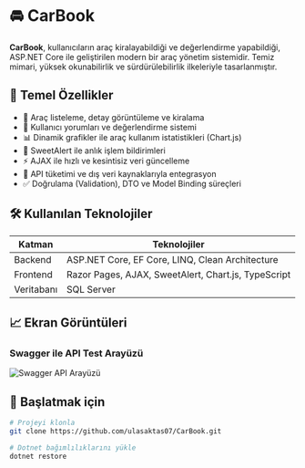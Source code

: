 # 🚘 CarBook

**CarBook**, kullanıcıların araç kiralayabildiği ve değerlendirme yapabildiği, ASP.NET Core ile geliştirilen modern bir araç yönetim sistemidir. Temiz mimari, yüksek okunabilirlik ve sürdürülebilirlik ilkeleriyle tasarlanmıştır.

## 🧩 Temel Özellikler

- 🚗 Araç listeleme, detay görüntüleme ve kiralama
- 📝 Kullanıcı yorumları ve değerlendirme sistemi
- 📊 Dinamik grafikler ile araç kullanım istatistikleri (Chart.js)
- 🔔 SweetAlert ile anlık işlem bildirimleri
- ⚡ AJAX ile hızlı ve kesintisiz veri güncelleme
- 🧮 API tüketimi ve dış veri kaynaklarıyla entegrasyon
- ✅ Doğrulama (Validation), DTO ve Model Binding süreçleri

## 🛠 Kullanılan Teknolojiler

| Katman        | Teknolojiler                                   |
|---------------|------------------------------------------------|
| Backend       | ASP.NET Core, EF Core, LINQ, Clean Architecture |
| Frontend      | Razor Pages, AJAX, SweetAlert, Chart.js, TypeScript |
| Veritabanı    | SQL Server                                     |


## 📈 Ekran Görüntüleri

### Swagger ile API Test Arayüzü
![Swagger API Arayüzü](./Assets/images/swagger-endpoints.png)
## 🚀 Başlatmak için

```bash
# Projeyi klonla
git clone https://github.com/ulasaktas07/CarBook.git

# Dotnet bağımlılıklarını yükle
dotnet restore

